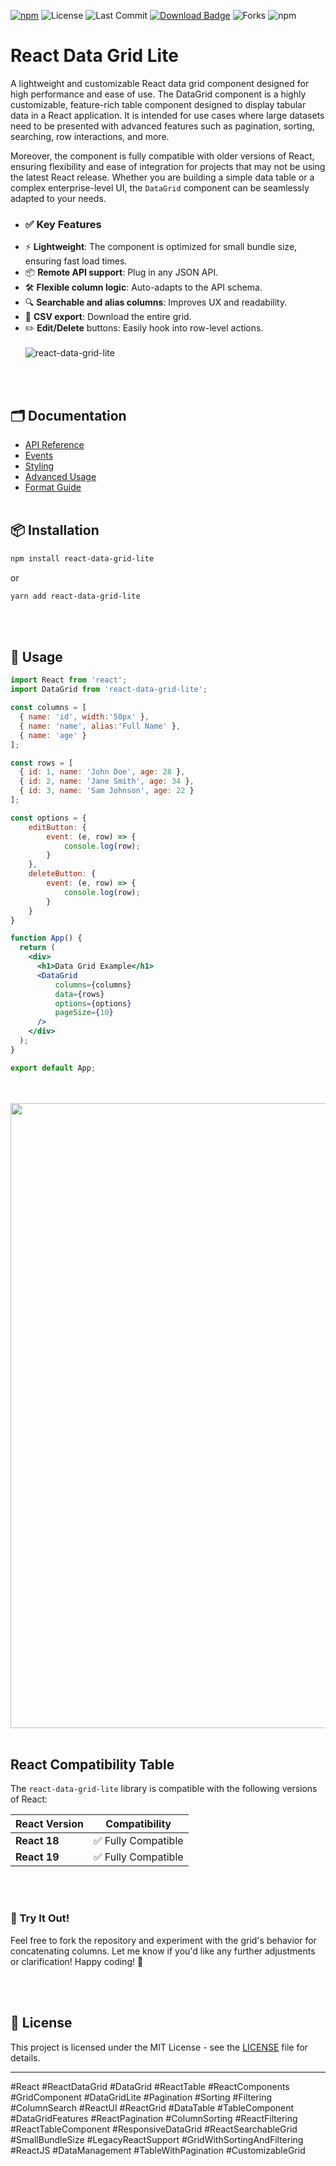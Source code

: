 
[![npm](https://img.shields.io/npm/v/react-data-grid-lite.svg)](https://www.npmjs.com/package/react-data-grid-lite)
![License](https://img.shields.io/github/license/ricky-sharma/react-data-grid-lite)
![Last Commit](https://img.shields.io/github/last-commit/ricky-sharma/react-data-grid-lite)
[![Download Badge](https://img.shields.io/badge/Download-ZIP-blue?style=flat&logo=github)](https://github.com/ricky-sharma/react-data-grid-lite/archive/refs/heads/master.zip)
![Forks](https://img.shields.io/github/forks/ricky-sharma/react-data-grid-lite?style=social)
![npm](https://img.shields.io/npm/dt/react-data-grid-lite)

# React Data Grid Lite

A lightweight and customizable React data grid component designed for high performance and ease of use. The DataGrid component is a highly customizable, feature-rich table component designed to display tabular data in a React application. It is intended for use cases where large datasets need to be presented with advanced features such as pagination, sorting, searching, row interactions, and more.

Moreover, the component is fully compatible with older versions of React, ensuring flexibility and ease of integration for projects that may not be using the latest React release. Whether you are building a simple data table or a complex enterprise-level UI, the `DataGrid` component can be seamlessly adapted to your needs. 

* ### ✅ Key Features
* ⚡ **Lightweight**: The component is optimized for small bundle size, ensuring fast load times.
* 📦 **Remote API support**: Plug in any JSON API.
* 🛠️ **Flexible column logic**: Auto-adapts to the API schema.
* 🔍 **Searchable and alias columns**: Improves UX and readability.
* 🧾 **CSV export**: Download the entire grid.
* ✏️ **Edit/Delete** buttons: Easily hook into row-level actions.
<br><br>
![react-data-grid-lite](https://github.com/user-attachments/assets/948c8601-0c36-42d7-8cbf-b7753c634182)

<br><br>
## 🗂️ Documentation

- [API Reference](https://github.com/ricky-sharma/react-data-grid-lite/blob/master/docs/api.md)
- [Events](https://github.com/ricky-sharma/react-data-grid-lite/blob/master/docs/events.md)
- [Styling](https://github.com/ricky-sharma/react-data-grid-lite/blob/master/docs/styling.md)
- [Advanced Usage](https://github.com/ricky-sharma/react-data-grid-lite/blob/master/docs/advanced.md)
- [Format Guide](https://github.com/ricky-sharma/react-data-grid-lite/blob/master/docs/format_guide.md)
<br><br>

## 📦 Installation

```bash
npm install react-data-grid-lite
```

or

```bash
yarn add react-data-grid-lite
```

<br><br>

## 🚀 Usage

```jsx
import React from 'react';
import DataGrid from 'react-data-grid-lite';

const columns = [
  { name: 'id', width:'50px' },
  { name: 'name', alias:'Full Name' },
  { name: 'age' }
];

const rows = [
  { id: 1, name: 'John Doe', age: 28 },
  { id: 2, name: 'Jane Smith', age: 34 },
  { id: 3, name: 'Sam Johnson', age: 22 }
];

const options = {
    editButton: {
        event: (e, row) => {
            console.log(row);
        }
    },
    deleteButton: {
        event: (e, row) => {
            console.log(row);
        }
    }
}

function App() {
  return (
    <div>
      <h1>Data Grid Example</h1>
      <DataGrid
          columns={columns}
          data={rows}
          options={options}
          pageSize={10}
      />
    </div>
  );
}

export default App;
```

<br><br>
<img src="https://github.com/user-attachments/assets/8bebdae1-4ae1-4725-bffa-4790c7761feb" width="1000" />
<br><br>
## React Compatibility Table

The `react-data-grid-lite` library is compatible with the following versions of React:

| **React Version** | **Compatibility**  |
| ----------------- | ------------------ |
| **React 18**      | ✅ Fully Compatible |
| **React 19**      | ✅ Fully Compatible |

<br><br>

### 🚀 Try It Out!

Feel free to fork the repository and experiment with the grid's behavior for concatenating columns. Let me know if you'd like any further adjustments or clarification! Happy coding! 🎉

<br><br>

## 📄 License

This project is licensed under the MIT License - see the [LICENSE](LICENSE) file for details.

---

#React #ReactDataGrid #DataGrid #ReactTable #ReactComponents #GridComponent #DataGridLite #Pagination #Sorting #Filtering #ColumnSearch #ReactUI #ReactGrid #DataTable #TableComponent #DataGridFeatures #ReactPagination #ColumnSorting #ReactFiltering #ReactTableComponent #ResponsiveDataGrid #ReactSearchableGrid #SmallBundleSize #LegacyReactSupport #GridWithSortingAndFiltering #ReactJS #DataManagement #TableWithPagination #CustomizableGrid
